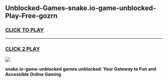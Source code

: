 
## Unblocked-Games-snake.io-game-unblocked-Play-Free-gozrn
<h3>
<a href="https://premium76.site?title=snake.io-game-unblocked&ref=23A">CLICK TO PLAY</a></h3>
<hr>

<h3>
<a href="https://premium76.site?title=snake.io-game-unblocked&ref=23A">CLICK 2 PLAY</a>
  
</h3>

<a href="https://premium76.site?title=snake.io-game-unblocked&ref=23A"><img src="https://clearcache.store/games.png"></a>


**snake.io-game-unblocked games unblocked: Your Gateway to Fun and Accessible Online Gaming**
